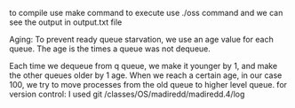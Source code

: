to compile use make command
to execute use ./oss command and we can see the output in output.txt file

Aging:
To prevent ready queue starvation, we use an age value for each queue.
The age is the times a queue was not dequeue.

  Each time we dequeue from q queue, we make it younger by 1, and make the other
queues older by 1 age.
  When we reach a certain age, in our case 100, we try to move processes from the
old queue to higher level queue.
for version control: 
I used git 
/classes/OS/madiredd/madiredd.4/log
